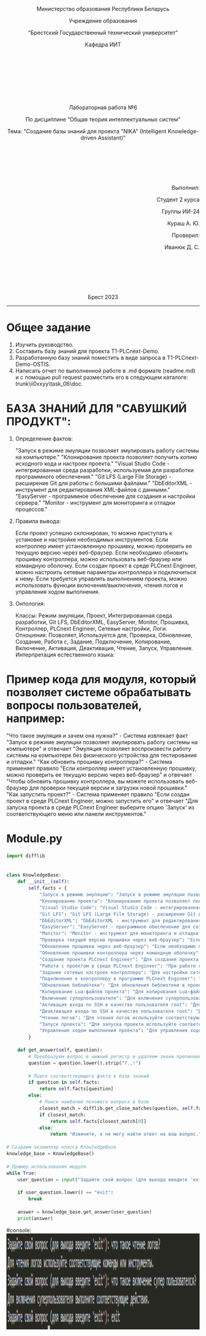 <p align="center"> Министерство образования Республики Беларусь</p>
<p align="center">Учреждение образования</p>
<p align="center">“Брестский Государственный технический университет”</p>
<p align="center">Кафедра ИИТ</p>
<br><br><br><br><br><br><br>
<p align="center">Лабораторная работа №6</p>
<p align="center">По дисциплине “Общая теория интеллектуальных систем”</p>
<p align="center">Тема: “Создание базы знаний для проекта "NIKA" (Intelligent Knowledge-driven Assistant)”</p>
<br><br><br><br><br>
<p align="right">Выполнил:</p>
<p align="right">Студент 2 курса</p>
<p align="right">Группы ИИ-24</p>
<p align="right">Кураш А. Ю.</p>
<p align="right">Проверил:</p>
<p align="right">Иванюк Д. С.</p>
<br><br><br><br><br>
<p align="center">Брест 2023</p>

---

# Общее задание 

1. Изучить руководство.
2. Составить базу знаний для проекта T1-PLCnext-Demo.
3. Разработанную базу знаний поместить в виде запроса в T1-PLCnext-Demo-OSTIS.
4. Написать отчет по выполненной работе в .md формате (readme.md) и с помощью pull request разместить его в следующем каталоге: trunk\ii0xxyy\task_06\doc.

# БАЗА ЗНАНИЙ ДЛЯ "САВУШКИЙ ПРОДУКТ":

1. Определение фактов:

    "Запуск в режиме эмуляции позволяет эмулировать работу системы на компьютере."
    "Клонирование проекта позволяет получить копию исходного кода и настроек проекта."
    "Visual Studio Code - интегрированная среда разработки, используемая для разработки программного обеспечения."
    "Git LFS (Large File Storage) - расширение Git для работы с большими файлами."
    "DbEditorXML - инструмент для редактирования XML-файлов с данными."
    "EasyServer - программное обеспечение для создания и настройки сервера."
    "Monitor - инструмент для мониторинга и отладки процессов."
2. Правила вывода:

    Если проект успешно склонирован, то можно приступать к установке и настройке необходимых инструментов.
    Если контроллер имеет установленную прошивку, можно проверить ее текущую версию через веб-браузер.
    Если необходимо обновить прошивку контроллера, можно использовать веб-браузер или командную оболочку.
    Если создан проект в среде PLCnext Engineer, можно настроить сетевые параметры контроллера и подключиться к нему.
    Если требуется управлять выполнением проекта, можно использовать функции включения/выключения, чтения логов и управления ходом выполнения.
3. Онтология:

    Классы: Режим эмуляции, Проект, Интегрированная среда разработки, Git LFS, DbEditorXML, EasyServer, Monitor, Прошивка, Контроллер, PLCnext Engineer, Сетевые настройки, Логи.
    Отношения: Позволяет, Используется для, Проверка, Обновление, Создание, Работа с, Задание, Подключение, Копирование, Включение, Активация, Деактивация, Чтение, Запуск, Управление.
    Интерпретация естественного языка:

# Пример кода для модуля, который позволяет системе обрабатывать вопросы пользователей, например:
"Что такое эмуляция и зачем она нужна?" - Система извлекает факт "Запуск в режиме эмуляции позволяет эмулировать работу системы на компьютере" и отвечает "Эмуляция позволяет воспроизвести работу системы на компьютере без физического устройства для тестирования и отладки."
"Как обновить прошивку контроллера?" - Система применяет правило "Если контроллер имеет установленную прошивку, можно проверить ее текущую версию через веб-браузер" и отвечает "Чтобы обновить прошивку контроллера, вы можете использовать веб-браузер для проверки текущей версии и загрузки новой прошивки."
"Как запустить проект?" - Система применяет правило "Если создан проект в среде PLCnext Engineer, можно запустить его" и отвечает "Для запуска проекта в среде PLCnext Engineer выберите опцию 'Запуск' из соответствующего меню или панели инструментов."

# Module.py

```python
import difflib


class KnowledgeBase:
    def __init__(self):
        self.facts = {
            "Запуск в режиме эмуляции": "Запуск в режиме эмуляции позволяет эмулировать работу системы на компьютере.",
            "Клонирование проекта": "Клонирование проекта позволяет получить копию исходного кода и настроек проекта.",
            "Visual Studio Code": "Visual Studio Code - интегрированная среда разработки, используемая для разработки программного обеспечения.",
            "Git LFS": "Git LFS (Large File Storage) - расширение Git для работы с большими файлами.",
            "DbEditorXML": "DbEditorXML - инструмент для редактирования XML-файлов с данными.",
            "EasyServer": "EasyServer - программное обеспечение для создания и настройки сервера.",
            "Monitor": "Monitor - инструмент для мониторинга и отладки процессов.",
            "Проверка текущей версии прошивки через веб-браузер": "Если контроллер имеет установленную прошивку, можно проверить ее текущую версию через веб-браузер.",
            "Обновление прошивки через веб-браузер": "Если необходимо обновить прошивку контроллера, можно использовать веб-браузер.",
            "Обновление прошивки контроллера через командную оболочку": "Если необходимо обновить прошивку контроллера, можно использовать командную оболочку.",
            "Создание проекта PLCnext Engineer": "Для создания проекта в среде PLCnext Engineer используйте соответствующие инструменты.",
            "Работа с проектом в среде PLCnext Engineer": "При работе с проектом в среде PLCnext Engineer можно использовать различные функции и инструменты.",
            "Задание сетевых настроек контроллера": "Для настройки сетевых параметров контроллера используйте соответствующие настройки.",
            "Подключение к контроллеру в программе PLCnext Engineer": "Для подключения к контроллеру в программе PLCnext Engineer используйте функцию подключения.",
            "Обновление библиотеки": "Для обновления библиотеки в проекте используйте соответствующие инструменты.",
            "Копирование Lua-файлов проекта": "Для копирования Lua-файлов проекта используйте соответствующие команды или инструменты.",
            "Включение суперпользователя": "Для включения суперпользователя выполните соответствующие действия.",
            "Активация входа по SSH в качестве пользователя root": "Для активации входа по SSH в качестве пользователя root выполните соответствующие действия.",
            "Деактивация входа по SSH в качестве пользователя root": "Для деактивации входа по SSH в качестве пользователя root выполните соответствующие действия.",
            "Чтение логов": "Для чтения логов используйте соответствующие команды или инструменты.",
            "Запуск проекта": "Для запуска проекта используйте соответствующие команды или инструменты.",
            "Управление ходом выполнения проекта": "Для управления ходом выполнения проекта используйте соответствующие командыили инструменты."
        }

    def get_answer(self, question):
        # Преобразуем вопрос в нижний регистр и удаляем знаки препинания
        question = question.lower().strip("?.,!")

        # Поиск соответствующего факта в базе знаний
        if question in self.facts:
            return self.facts[question]
        else:
            # Поиск наиболее похожего вопроса в базе
            closest_match = difflib.get_close_matches(question, self.facts.keys(), n=1, cutoff=0.5)
            if closest_match:
                return self.facts[closest_match[0]]
            else:
                return "Извините, я не могу найти ответ на ваш вопрос."

# Создаем экземпляр класса KnowledgeBase
knowledge_base = KnowledgeBase()

# Пример использования модуля
while True:
    user_question = input("Задайте свой вопрос (для выхода введите 'exit'): ")
    
    if user_question.lower() == "exit":
        break

    answer = knowledge_base.get_answer(user_question)
    print(answer)
```

#console:
<img src="img.png" width="10000" height="250">